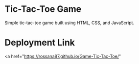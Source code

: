 # Tic-Tac-Toe Game

Simple tic-tac-toe game built using HTML, CSS, and JavaScript. 

# Deployment Link

<a href="https://rossana87.github.io/Game-Tic-Tac-Toe/"
